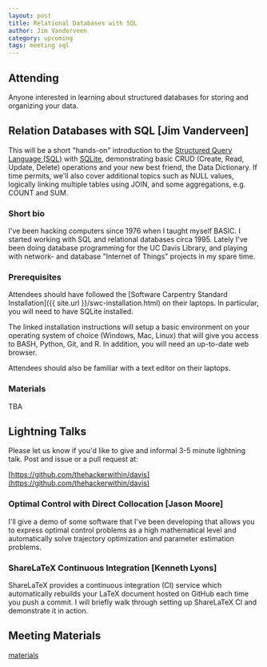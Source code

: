 ```yaml
---
layout: post
title: Relational Databases with SQL
author: Jim Vanderveen
category: upcoming
tags: meeting sql
---
```


## Attending

Anyone interested in learning about structured databases for storing and
organizing your data.

## Relation Databases with SQL [Jim Vanderveen]

This will be a short "hands-on" introduction to the [Structured Query Language
(SQL)](https://en.wikipedia.org/wiki/SQL) with
[SQLite](https://en.wikipedia.org/wiki/SQLite), demonstrating basic CRUD
(Create, Read, Update, Delete) operations and your new best friend, the Data
Dictionary. If time permits, we'll also cover additional topics such as NULL
values, logically linking multiple tables using JOIN, and some aggregations,
e.g. COUNT and SUM.

### Short bio

I've been hacking computers since 1976 when I taught myself BASIC. I started
working with SQL and relational databases circa 1995. Lately I've been doing
database programming for the UC Davis Library, and playing with network- and
database "Internet of Things" projects in my spare time.

### Prerequisites

Attendees should have followed the [Software Carpentry Standard
Installation]({{ site.url }}/swc-installation.html) on their laptops. In
particular, you will need to have SQLite installed.

The linked installation instructions will setup a basic environment on your
operating system of choice (Windows, Mac, Linux) that will give you access to
BASH, Python, Git, and R. In addition, you will need an up-to-date web browser.

Attendees should also be familiar with a text editor on their laptops.

### Materials

TBA

## Lightning Talks

Please let us know if you'd like to give and informal 3-5 minute lightning
talk. Post and issue or a pull request at:

[https://github.com/thehackerwithin/davis](https://github.com/thehackerwithin/davis)

### Optimal Control with Direct Collocation [Jason Moore]

I'll give a demo of some software that I've been developing that allows you to
express optimal control problems as a high mathematical level and automatically
solve trajectory optimization and parameter estimation problems.

### ShareLaTeX Continuous Integration [Kenneth Lyons]

ShareLaTeX provides a continuous integration (CI) service which automatically
rebuilds your LaTeX document hosted on GitHub each time you push a commit.
I will briefly walk through setting up ShareLaTeX CI and demonstrate it in
action.

## Meeting Materials

[materials](https://github.com/thehackerwithin/davis/tree/gh-pages/meeting-materials/2016-03-10)

